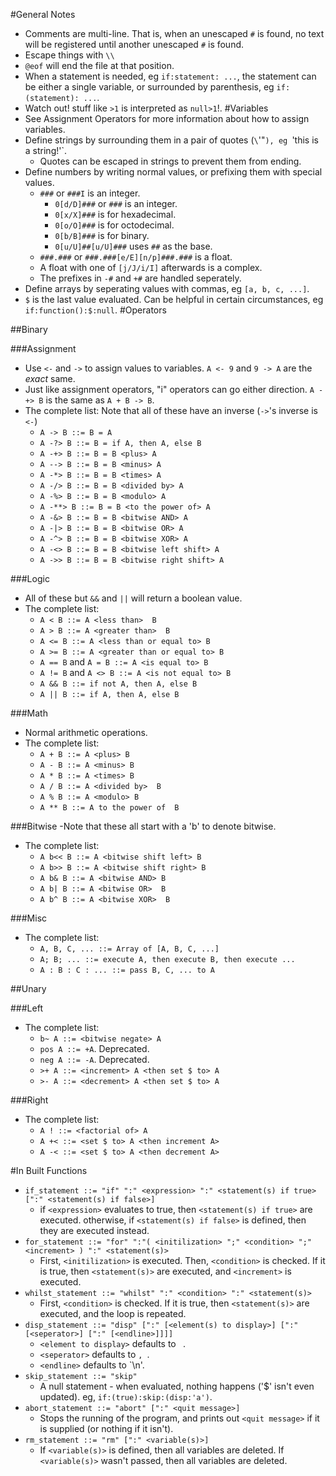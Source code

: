 #General Notes
- Comments are multi-line. That is, when an unescaped `#` is found, no text will be registered until another unescaped `#` is found.
- Escape things with `\\`
- `@eof` will end the file at that position.<br>
- When a statement is needed, eg `if:statement: ...`, the statement can be either a single variable, or surrounded by parenthesis, eg `if:(statement): ...`.
- Watch out! stuff like `>1` is interpreted as `null>1`!.
#Variables
- See Assignment Operators for more information about how to assign variables.
- Define strings by surrounding them in a pair of quotes (`\`'"`), eg `'this is a string!'`.
  - Quotes can be escaped in strings to prevent them from ending.
- Define numbers by writing normal values, or prefixing them with special values.
  - `###` or `###I` is an integer.
    - `0[d/D]###` or `###` is an integer.
    - `0[x/X]###` is for hexadecimal.
    - `0[o/O]###` is for octodecimal.
    - `0[b/B]###` is for binary.
    - `0[u/U]##[u/U]###` uses `##` as the base.
  - `###.###` or `###.###[e/E][n/p]###.###` is a float.
  - A float with one of `[j/J/i/I]` afterwards is a complex.
  - The prefixes in `-#` and `+#` are handled seperately.
- Define arrays by seperating values with commas, eg `[a, b, c, ...]`.
- `$` is the last value evaluated. Can be helpful in certain circumstances, eg `if:function():$:null`.
#Operators

##Binary

###Assignment
- Use `<-` and `->` to assign values to variables. `A <- 9` and `9 -> A` are the _exact_ same.
- Just like assignment operators, "i" operators can go either direction. `A -+> B` is the same as `A + B -> B`.
- The complete list: Note that all of these have an inverse (`->`'s inverse is `<-`)
  - `A -> B ::= B = A`
  - `A -?> B ::= B = if A, then A, else B`
  - `A -+> B ::= B = B <plus> A`
  - `A --> B ::= B = B <minus> A`
  - `A -*> B ::= B = B <times> A`
  - `A -/> B ::= B = B <divided by> A`
  - `A -%> B ::= B = B <modulo> A`
  - `A -**> B ::= B = B <to the power of> A`
  - `A -&> B ::= B = B <bitwise AND> A`
  - `A -|> B ::= B = B <bitwise OR> A`
  - `A -^> B ::= B = B <bitwise XOR> A`
  - `A -<> B ::= B = B <bitwise left shift> A`
  - `A ->> B ::= B = B <bitwise right shift> A`

###Logic
- All of these but `&&` and `||` will return a boolean value.
- The complete list:
  - `A < B ::= A <less than>  B`
  - `A > B ::= A <greater than>  B`
  - `A <= B ::= A <less than or equal to> B`
  - `A >= B ::= A <greater than or equal to> B`
  - `A == B` and `A = B ::= A <is equal to> B`
  - `A != B` and `A <> B ::= A <is not equal to> B`
  - `A && B ::= if not A, then A, else B`
  - `A || B ::= if A, then A, else B`

###Math
- Normal arithmetic operations.
- The complete list:
  - `A + B ::= A <plus> B`
  - `A - B ::= A <minus> B`
  - `A * B ::= A <times> B`
  - `A / B ::= A <divided by>  B`
  - `A % B ::= A <modulo> B`
  - `A ** B ::= A to the power of  B`

###Bitwise
-Note that these all start with a 'b' to denote bitwise.
- The complete list:  
  - `A b<< B ::= A <bitwise shift left> B`
  - `A b>> B ::= A <bitwise shift right> B`
  - `A b& B ::= A <bitwise AND> B`
  - `A b| B ::= A <bitwise OR>  B`
  - `A b^ B ::= A <bitwise XOR>  B`

###Misc
- The complete list:
  - `A, B, C, ... ::= Array of [A, B, C, ...]`
  - `A; B; ... ::= execute A, then execute B, then execute ...`
  - `A : B : C : ... ::= pass B, C, ... to A`

##Unary

###Left
- The complete list:
  - `b~ A ::= <bitwise negate> A`
  - `pos A ::= +A`. Deprecated.
  - `neg A ::= -A`. Deprecated.
  - `>+ A ::= <increment> A <then set $ to> A`
  - `>- A ::= <decrement> A <then set $ to> A`

###Right
- The complete list:
  - `A ! ::= <factorial of> A`
  - `A +< ::= <set $ to> A <then increment A>`
  - `A -< ::= <set $ to> A <then decrement A>`

#In Built Functions
- `if_statement ::= "if" ":" <expression> ":" <statement(s) if true> [":" <statement(s) if false>]`
  - if `<expression>` evaluates to true, then `<statement(s) if true>` are executed. otherwise, if `<statement(s) if false>` is defined, then they are executed instead.
- `for_statement ::= "for" ":"( <initilization> ";" <condition> ";" <increment> ) ":" <statement(s)>`
  - First, `<initilization>` is executed. Then, `<condition>` is checked. If it is true, then `<statement(s)>` are executed, and `<increment>` is executed. 
- `whilst_statement ::= "whilst" ":" <condition> ":" <statement(s)>`
  - First, `<condition>` is checked. If it is true, then `<statement(s)>` are executed, and the loop is repeated.
- `disp_statement ::= "disp" [":" [<element(s) to display>] [":" [<seperator>] [":" [<endline>]]]]`
  - `<element to display>` defaults to ` `.
  - `<seperator>` defaults to `, `.
  - `<endline>` defaults to `\n'.
- `skip_statement ::= "skip"`
  - A null statement - when evaluated, nothing happens ('$' isn't even updated). eg, `if:(true):skip:(disp:'a')`.
- `abort_statement ::= "abort" [":" <quit message>]`
  - Stops the running of the program, and prints out `<quit message>` if it is supplied (or nothing if it isn't).
- `rm_statement ::= "rm" [":" <variable(s)>]`
  - If `<variable(s)>` is defined, then all variables are deleted. If `<variable(s)>` wasn't passed, then all variables are deleted.






























